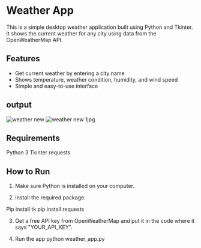 # Weather App

This is a simple desktop weather application built using Python and Tkinter. It shows the current weather for any city using data from the OpenWeatherMap API.

## Features

- Get current weather by entering a city name
- Shows temperature, weather condition, humidity, and wind speed
- Simple and easy-to-use interface

## output
![weather new](https://github.com/user-attachments/assets/40b1a793-6493-4cc6-a976-3db1bede66e5)
![weather new 1jpg](https://github.com/user-attachments/assets/01fc476a-3385-4e50-84ae-29b5f09eded1)

 
 
## Requirements
Python 3
Tkinter
requests

## How to Run

1. Make sure Python is installed on your computer.

2. Install the required package:

Pip install tk
pip install requests

3. Get a free API key from OpenWeatherMap and put it in the code where it says "YOUR_API_KEY".


4. Run the app
            python weather_app.py


